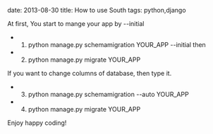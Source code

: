 date: 2013-08-30
title: How to use South
tags: python,django


At first, You start to mange your app by --initial
- 1. python manage.py schemamigration YOUR_APP --initial
then
- 2. python manage.py migrate YOUR_APP

If you want to change columns of database, then type it.

- 3. python manage.py schemamigration --auto YOUR_APP
- 4. python manage.py migrate YOUR_APP


Enjoy happy coding!







